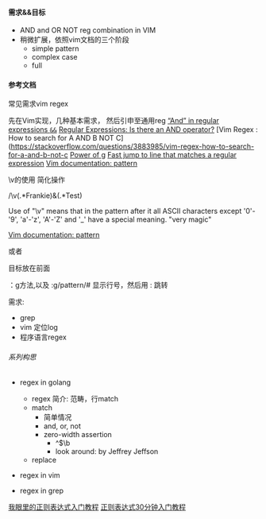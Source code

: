 
#### 需求&&目标

*  AND and OR NOT reg combination in VIM
*  稍微扩展，依照vim文档的三个阶段
    -  simple pattern
    -  complex case
    -  full

#### 参考文档

常见需求vim regex

先在Vim实现，几种基本需求， 然后引申至通用reg
[“And” in regular expressions `&&`](http://www.ocpsoft.org/tutorials/regular-expressions/and-in-regex/)
[Regular Expressions: Is there an AND operator?](https://stackoverflow.com/questions/469913/regular-expressions-is-there-an-and-operator)
[Vim Regex : How to search for A AND B NOT C](https://stackoverflow.com/questions/3883985/vim-regex-how-to-search-for-a-and-b-not-c
[Power of g](http://vim.wikia.com/wiki/Power_of_g)
[Fast jump to line that matches a regular expression](http://vim.wikia.com/wiki/Fast_jump_to_line_that_matches_a_regular_expression)
[Vim documentation: pattern](http://vimdoc.sourceforge.net/htmldoc/pattern.html)

\v的使用 简化操作

/\v(.*Frankie)&(.*Test)

Use of "\v" means that in the pattern after it all ASCII characters except
'0'-'9', 'a'-'z', 'A'-'Z' and '_' have a special meaning.  "very magic"

[Vim documentation: pattern](http://vimdoc.sourceforge.net/htmldoc/pattern.html)

或者

目标放在前面

：g方法,以及 :g/pattern/# 显示行号，然后用 : 跳转



需求:

*  grep 
*  vim 定位log
*  程序语言regex


###### 系列构思

*  regex in golang
    -  regex 简介: 范畴，行match
    -  match
        +  简单情况
        +  and, or, not
        +  zero-width assertion
            *   ^$\b
            *   look around: by Jeffrey Jeffson
    -  replace
    
*  regex in vim
*  regex in grep


[我眼里的正则表达式入门教程](http://www.zjmainstay.cn/my-regexp)
[正则表达式30分钟入门教程](http://deerchao.net/tutorials/regex/regex.htm#balancedgroup)